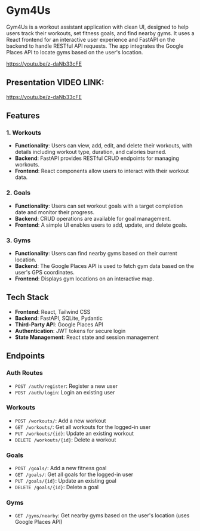 # Gym4Us

Gym4Us is a workout assistant application with clean UI, designed to help users track their workouts, set fitness goals, and find nearby gyms. It uses a React frontend for an interactive user experience and FastAPI on the backend to handle RESTful API requests. The app integrates the Google Places API to locate gyms based on the user's location.

https://youtu.be/z-daNb33cFE

## Presentation VIDEO LINK:

https://youtu.be/z-daNb33cFE


## Features

### 1. **Workouts**
   - **Functionality**: Users can view, add, edit, and delete their workouts, with details including workout type, duration, and calories burned.
   - **Backend**: FastAPI provides RESTful CRUD endpoints for managing workouts.
   - **Frontend**: React components allow users to interact with their workout data.

### 2. **Goals**
   - **Functionality**: Users can set workout goals with a target completion date and monitor their progress.
   - **Backend**: CRUD operations are available for goal management.
   - **Frontend**: A simple UI enables users to add, update, and delete goals.

### 3. **Gyms**
   - **Functionality**: Users can find nearby gyms based on their current location.
   - **Backend**: The Google Places API is used to fetch gym data based on the user's GPS coordinates.
   - **Frontend**: Displays gym locations on an interactive map.

## Tech Stack

- **Frontend**: React, Tailwind CSS
- **Backend**: FastAPI, SQLite, Pydantic
- **Third-Party API**: Google Places API
- **Authentication**: JWT tokens for secure login
- **State Management**: React state and session management

## Endpoints

### Auth Routes
- `POST /auth/register`: Register a new user
- `POST /auth/login`: Login an existing user

### Workouts
- `POST /workouts/`: Add a new workout
- `GET /workouts/`: Get all workouts for the logged-in user
- `PUT /workouts/{id}`: Update an existing workout
- `DELETE /workouts/{id}`: Delete a workout

### Goals
- `POST /goals/`: Add a new fitness goal
- `GET /goals/`: Get all goals for the logged-in user
- `PUT /goals/{id}`: Update an existing goal
- `DELETE /goals/{id}`: Delete a goal

### Gyms
- `GET /gyms/nearby`: Get nearby gyms based on the user's location (uses Google Places API)



